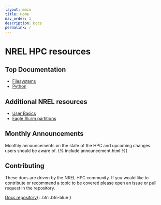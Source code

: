 ```yaml
---
layout: main
title: Home
nav_order: 1
description: Docs
permalink: /
---
```


# NREL HPC resources

## Top Documentation 
* [Filesystems](/General/beginner/filesystems.html)
* [Python](/python/python.html)

## Additional NREL resources
* [User Basics](https://www.nrel.gov/hpc/eagle-user-basics.html)
* [Eagle Slurm partitions](https://www.nrel.gov/hpc/eagle-job-partitions-scheduling.html)

## Monthly Announcements
Monthly announcements on the state of the HPC and upcoming changes users should be aware of. 
{% include announcement.html %}

## Contributing 
These docs are driven by the NREL HPC community. If you would like to contribute or recommend a topic to be covered please open an issue or pull request in the repository. 

[Docs repository](https://github.com/NREL/hpc){: .btn .btn-blue }